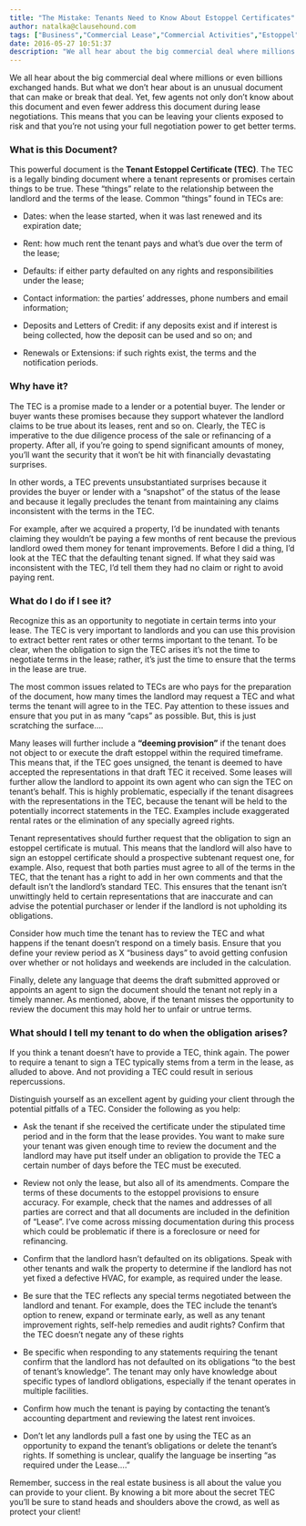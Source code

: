 ```yaml
---
title: "The Mistake: Tenants Need to Know About Estoppel Certificates"
author: natalka@clausehound.com
tags: ["Business","Commercial Lease","Commercial Activities","Estoppel","Natalka"]
date: 2016-05-27 10:51:37
description: "We all hear about the big commercial deal where millions or even billions exchanged hands. But what we don’t hear about is an unusual document that can make or break that deal."
---
```


We all hear about the big commercial deal where millions or even billions exchanged hands. But what we don’t hear about is an unusual document that can make or break that deal. Yet, few agents not only don’t know about this document and even fewer address this document during lease negotiations. This means that you can be leaving your clients exposed to risk and that you’re not using your full negotiation power to get better terms.

### What is this Document?

This powerful document is the **Tenant Estoppel Certificate (TEC)**. The TEC is a legally binding document where a tenant represents or promises certain things to be true. These “things” relate to the relationship between the landlord and the terms of the lease. Common “things” found in TECs are:

- Dates: when the lease started, when it was last renewed and its expiration date;

- Rent: how much rent the tenant pays and what’s due over the term of the lease;

- Defaults: if either party defaulted on any rights and responsibilities under the lease;

- Contact information: the parties’ addresses, phone numbers and email information;

- Deposits and Letters of Credit: if any deposits exist and if interest is being collected, how the deposit can be used and so on; and

- Renewals or Extensions: if such rights exist, the terms and the notification periods.


### Why have it?

The TEC is a promise made to a lender or a potential buyer. The lender or buyer wants these promises because they support whatever the landlord claims to be true about its leases, rent and so on. Clearly, the TEC is imperative to the due diligence process of the sale or refinancing of a property. After all, if you’re going to spend significant amounts of money, you’ll want the security that it won’t be hit with financially devastating surprises.

In other words, a TEC prevents unsubstantiated surprises because it provides the buyer or lender with a “snapshot” of the status of the lease and because it legally precludes the tenant from maintaining any claims inconsistent with the terms in the TEC.

For example, after we acquired a property, I’d be inundated with tenants claiming they wouldn’t be paying a few months of rent because the previous landlord owed them money for tenant improvements. Before I did a thing, I’d look at the TEC that the defaulting tenant signed. If what they said was inconsistent with the TEC, I’d tell them they had no claim or right to avoid paying rent.

### What do I do if I see it?

Recognize this as an opportunity to negotiate in certain terms into your lease. The TEC is very important to landlords and you can use this provision to extract better rent rates or other terms important to the tenant.  To be clear, when the obligation to sign the TEC arises it’s not the time to negotiate terms in the lease; rather, it’s just the time to ensure that the terms in the lease are true.

The most common issues related to TECs are who pays for the preparation of the document, how many times the landlord may request a TEC and what terms the tenant will agree to in the TEC. Pay attention to these issues and ensure that you put in as many “caps” as possible. But, this is just scratching the surface….

Many leases will further include a **“deeming provision”** if the tenant does not object to or execute the draft estoppel within the required timeframe. This means that, if the TEC goes unsigned, the tenant is deemed to have accepted the representations in that draft TEC it received. Some leases will further allow the landlord to appoint its own agent who can sign the TEC on tenant’s behalf. This is highly problematic, especially if the tenant disagrees with the representations in the TEC, because the tenant will be held to the potentially incorrect statements in the TEC. Examples include exaggerated rental rates or the elimination of any specially agreed rights.

Tenant representatives should further request that the obligation to sign an estoppel certificate is mutual. This means that the landlord will also have to sign an estoppel certificate should a prospective subtenant request one, for example. Also, request that both parties must agree to all of the terms in the TEC, that the tenant has a right to add in her own comments and that the default isn’t the landlord’s standard TEC.  This ensures that the tenant isn’t unwittingly held to certain representations that are inaccurate and can advise the potential purchaser or lender if the landlord is not upholding its obligations.

Consider how much time the tenant has to review the TEC and what happens if the tenant doesn’t respond on a timely basis. Ensure that you define your review period as X “business days” to avoid getting confusion over whether or not holidays and weekends are included in the calculation.

Finally, delete any language that deems the draft submitted approved or appoints an agent to sign the document should the tenant not reply in a timely manner. As mentioned, above, if the tenant misses the opportunity to review the document this may hold her to unfair or untrue terms.

### What should I tell my tenant to do when the obligation arises?

If you think a tenant doesn’t have to provide a TEC, think again. The power to require a tenant to sign a TEC typically stems from a term in the lease, as alluded to above. And not providing a TEC could result in serious repercussions.

Distinguish yourself as an excellent agent by guiding your client through the potential pitfalls of a TEC. Consider the following as you help:

- Ask the tenant if she received the certificate under the stipulated time period and in the form that the lease provides. You want to make sure your tenant was given enough time to review the document and the landlord may have put itself under an obligation to provide the TEC a certain number of days before the TEC must be executed.

- Review not only the lease, but also all of its amendments. Compare the terms of these documents to the estoppel provisions to ensure accuracy. For example, check that the names and addresses of all parties are correct and that all documents are included in the definition of “Lease”. I’ve come across missing documentation during this process which could be problematic if there is a foreclosure or need for refinancing.

- Confirm that the landlord hasn’t defaulted on its obligations. Speak with other tenants and walk the property to determine if the landlord has not yet fixed a defective HVAC, for example, as required under the lease.

- Be sure that the TEC reflects any special terms negotiated between the landlord and tenant. For example, does the TEC include the tenant’s option to renew, expand or terminate early, as well as any tenant improvement rights, self-help remedies and audit rights? Confirm that the TEC doesn’t negate any of these rights

- Be specific when responding to any statements requiring the tenant confirm that the landlord has not defaulted on its obligations “to the best of tenant’s knowledge”. The tenant may only have knowledge about specific types of landlord obligations, especially if the tenant operates in multiple facilities.

- Confirm how much the tenant is paying by contacting the tenant’s accounting department and reviewing the latest rent invoices.

- Don’t let any landlords pull a fast one by using the TEC as an opportunity to expand the tenant’s obligations or delete the tenant’s rights. If something is unclear, qualify the language be inserting “as required under the Lease….”

Remember, success in the real estate business is all about the value you can provide to your client. By knowing a bit more about the secret TEC you’ll be sure to stand heads and shoulders above the crowd, as well as protect your client!
